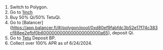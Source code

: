 1. Switch to Polygon.
2. Go to [1inch](app.1inch.io)
3. Buy 50% Qi/50% TetuQi.
4. Go to [Balancer] (https://app.balancer.fi/#/polygon/pool/0xd80ef9fabfdc3b52e17f74c383cf88ee2efbf0b6000000000000000000000a65), deposit Qi.
5. Go to [Tetu](https://app.tetu.io/vault/0x190ca39f86ea92eaaf19cb2acca17f8b2718ed58) Deposit BP.
6. Collect over 100% APR as of 6/24/2024.
